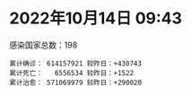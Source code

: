 
# 2022年10月14日 09:43
感染国家总数：198
```
累计确诊： 614157921 较昨日：+430743
累计死亡：   6556534 较昨日：+1522
累计治愈： 571069979 较昨日：+290020
```
<div id="main" style="width:100%;height:800px;margin-bottom:10px;"></div>
<div id="second" style="width:100%;height:1000px;margin-bottom:10px;"></div>
<div id="third" style="width:100%;height:1000px;margin-bottom:10px;"></div>
<div id="last" style="width:100%;height:3000px;"></div>

<script>
import * as echarts from "echarts";
export default {
  mounted () {
    this.chart = echarts.init(document.getElementById("main"), "dark")
    this.secondChart = echarts.init(document.getElementById("second"), "dark")
    this.thirdChart = echarts.init(document.getElementById("third"), "dark")
    this.lastChart = echarts.init(document.getElementById("last"), "dark")
    var option = {
      tooltip: { trigger: "axis", axisPointer: { type: "shadow" } },
      legend: {},
      grid: { left: "3%", right: "4%", bottom: "3%", containLabel: true },
      xAxis: { type: "value" },
      yAxis: {
        type: "category", data: ["意大利","英国","韩国","德国","巴西","法国","印度","美国",]
      },
      series: [
        { name: "新增确诊", type: "bar", stack: "total", label: { show: true }, emphasis: { focus: "series" }, data: [45705,0,23562,114198,4189,64218,1805,52807,] }, 
        { name: "累计确诊", type: "bar", stack: "total", label: { show: true }, emphasis: { focus: "series" }, data: [22990201,23957310,25076239,34517327,34782182,36102545,44623124,98779943,] }, 
        { name: "新增死亡", type: "bar", stack: "total", label: { show: true }, emphasis: { focus: "series" }, data: [66,0,35,165,44,62,0,531,] }, 
        { name: "累计死亡", type: "bar", stack: "total", label: { show: true }, emphasis: { focus: "series" }, data: [177785,208258,28783,151260,687120,155737,528847,1089916,] }, 
        { name: "累计治愈", type: "bar", stack: "total", label: { show: true }, emphasis: { focus: "series" }, data: [22273393,24692,24605548,32809700,33947231,34931982,44065963,95997599,] },]
    }
    this.chart.setOption(option);
    var secondOption = {
      tooltip: { trigger: "axis", axisPointer: { type: "shadow" } },
      legend: {},
      grid: { left: "3%", right: "4%", bottom: "3%", containLabel: true },
      xAxis: { type: "value" },
      yAxis: {
        type: "category", data: ["墨西哥","伊朗","荷兰","阿根廷","澳大利亚","越南","西班牙","土耳其","俄罗斯","日本",]
      },
      series: [
        { name: "新增确诊", type: "bar", stack: "total", label: { show: true }, emphasis: { focus: "series" }, data: [2361,285,0,0,0,1070,0,0,15477,45690,] }, 
        { name: "累计确诊", type: "bar", stack: "total", label: { show: true }, emphasis: { focus: "series" }, data: [7100886,7553454,8465022,9713594,10281387,11490951,13441941,16919638,21264080,21656190,] }, 
        { name: "新增死亡", type: "bar", stack: "total", label: { show: true }, emphasis: { focus: "series" }, data: [21,4,0,0,0,0,0,0,101,78,] }, 
        { name: "累计死亡", type: "bar", stack: "total", label: { show: true }, emphasis: { focus: "series" }, data: [330254,144506,22702,129958,15399,43155,114468,101203,388610,45693,] }, 
        { name: "累计治愈", type: "bar", stack: "total", label: { show: true }, emphasis: { focus: "series" }, data: [6373032,7328557,8378570,9575900,10216900,10597953,13242579,16798621,20531754,20439217,] },]
    }
    this.secondChart.setOption(secondOption);
    var thirdOption = {
      tooltip: { trigger: "axis", axisPointer: { type: "shadow" } },
      legend: {},
      grid: { left: "3%", right: "4%", bottom: "3%", containLabel: true },
      xAxis: { type: "value" },
      yAxis: {
        type: "category", data: ["以色列","泰国","马来西亚","希腊","乌克兰","奥地利","葡萄牙","哥伦比亚","波兰","印度尼西亚",]
      },
      series: [
        { name: "新增确诊", type: "bar", stack: "total", label: { show: true }, emphasis: { focus: "series" }, data: [726,0,2090,0,0,14247,1243,471,1908,1830,] }, 
        { name: "累计确诊", type: "bar", stack: "total", label: { show: true }, emphasis: { focus: "series" }, data: [4671343,4685047,4861226,5026494,5177217,5306372,5508231,6308558,6323108,6452078,] }, 
        { name: "新增死亡", type: "bar", stack: "total", label: { show: true }, emphasis: { focus: "series" }, data: [0,0,3,0,0,15,5,13,24,14,] }, 
        { name: "累计死亡", type: "bar", stack: "total", label: { show: true }, emphasis: { focus: "series" }, data: [11712,32829,36410,33313,109206,20895,25119,141820,117847,158263,] }, 
        { name: "累计治愈", type: "bar", stack: "total", label: { show: true }, emphasis: { focus: "series" }, data: [4654277,4647275,4802012,4933914,5042789,5146953,5427380,6136591,5335940,6276589,] },]
    }
    this.thirdChart.setOption(thirdOption);
    var lastOption = {
      tooltip: { trigger: "axis", axisPointer: { type: "shadow" } },
      legend: {},
      grid: { left: "3%", right: "4%", bottom: "3%", containLabel: true },
      xAxis: { type: "value" },
      yAxis: {
        type: "category", data: ["朝鲜","西撒哈拉","蒙特塞拉特岛","梵蒂冈","红宝石公主号","钻石公主号","圣文森特岛","列支敦士登公国","安圭拉","圣多美和普林西比","特克斯和凯科斯群岛","圣基茨和尼维斯","乍得","塞拉利昂","利比里亚","科摩罗","几内亚比绍","安提瓜和巴布达","尼日尔","厄立特里亚","也门","冈比亚","摩纳哥","中非共和国","吉布提","多米尼克","萨摩亚","赤道几内亚","塔吉克斯坦","南苏丹","尼加拉瓜","格林纳达","直布罗陀","圣马力诺","布基纳法索","东帝汶","刚果（布）","索马里","贝宁","圣卢西亚","马里","海地","莱索托","巴哈马","几内亚","多哥","坦桑尼亚","毛里求斯","阿鲁巴","巴布亚新几内亚","安道尔","塞舌尔","加蓬","布隆迪","叙利亚","不丹","佛得角","毛里塔尼亚","苏丹","马达加斯加","斐济","伯利兹","圭亚那","斯威士兰","新喀里多尼亚","法属波利尼西亚","苏里南","科特迪瓦","马拉维","塞内加尔","刚果（金）","法属圭亚那","巴巴多斯","安哥拉","马耳他","喀麦隆","卢旺达","柬埔寨","波多黎各","牙买加","纳米比亚","乌干达","加纳","特立尼达和多巴哥","马尔代夫","阿富汗","萨尔瓦多","冰岛","吉尔吉斯斯坦","老挝","马提尼克岛","莫桑比克","文莱","乌兹别克斯坦","津巴布韦","尼日利亚","阿尔及利亚","黑山","卢森堡","博茨瓦纳","阿尔巴尼亚","赞比亚","肯尼亚","北马其顿","阿曼","波黑","亚美尼亚","洪都拉斯","卡塔尔","埃塞俄比亚","利比亚","埃及","委内瑞拉","塞浦路斯","摩尔多瓦","爱沙尼亚","巴勒斯坦","缅甸","多米尼加","科威特","斯里兰卡","巴林","巴拉圭","沙特阿拉伯","阿塞拜疆","拉脱维亚","蒙古国","乌拉圭","巴拿马","白俄罗斯","尼泊尔","厄瓜多尔","阿联酋","玻利维亚","古巴","哥斯达黎加","危地马拉","突尼斯","斯洛文尼亚","黎巴嫩","克罗地亚","立陶宛","摩洛哥","保加利亚","芬兰","哈萨克斯坦","挪威","巴基斯坦","爱尔兰","约旦","格鲁吉亚","新西兰","斯洛伐克","新加坡","孟加拉国","匈牙利","塞尔维亚","伊拉克","瑞典","丹麦","罗马尼亚","菲律宾","南非","捷克","瑞士","秘鲁","加拿大","比利时","智利",]
      },
      series: [
        { name: "新增确诊", type: "bar", stack: "total", label: { show: true }, emphasis: { focus: "series" }, data: [0,0,0,0,0,0,0,0,0,0,0,0,0,0,0,8,0,0,0,0,0,0,8,0,0,0,0,0,0,0,0,0,26,23,0,0,0,0,0,0,3,8,0,0,0,11,0,0,0,24,0,0,38,0,2,0,4,57,0,0,4,0,4,0,0,0,0,19,0,11,0,0,0,0,23,0,2,0,0,0,0,0,74,0,0,117,0,0,0,0,0,0,0,11,29,0,0,102,0,0,24,0,10,53,0,48,0,0,651,15,0,0,0,0,0,0,0,346,0,0,3,287,0,191,81,807,51,0,0,0,45,852,340,0,0,0,0,0,2173,0,736,733,24,779,0,0,72,0,0,0,0,0,430,9501,445,0,1651,0,3713,1134,679,2793,470,2222,0,0,0,0,4894,] }, 
        { name: "累计确诊", type: "bar", stack: "total", label: { show: true }, emphasis: { focus: "series" }, data: [1,10,11,29,620,712,2298,3026,3866,6252,6380,6541,7605,7752,7985,8481,8831,9106,9931,10182,11939,12508,14782,14957,15690,15760,15941,17046,17786,17823,18491,19536,20121,21201,21631,23275,24837,27223,27782,29550,32701,33764,34490,37318,37950,39230,39679,40519,42914,45170,46366,47141,48810,50289,57331,62200,62394,63041,63375,66687,68248,68909,71397,73436,74210,76703,81131,87509,88055,88555,92934,94073,102580,103131,114941,121652,132525,137952,151732,151931,169253,169396,170177,183824,185125,200846,201785,205963,206250,216047,222830,230370,231833,244361,257827,265816,270722,281599,294753,326344,332579,333624,338538,343515,398424,399346,444482,456664,460449,493738,507010,515645,545159,590783,591853,604380,620757,627328,645952,660667,670899,684832,717039,818427,822427,942091,983896,987563,988280,994037,1000036,1006922,1032177,1108865,1111242,1127602,1130829,1145930,1211499,1216999,1240232,1260161,1265162,1268814,1312634,1394136,1463324,1573221,1666048,1746997,1780691,1800602,1848667,1988760,2031451,2120543,2385062,2460868,2604866,3124291,3278510,3975884,4022577,4136263,4144447,4149440,4270891,4575519,4664095,] }, 
        { name: "新增死亡", type: "bar", stack: "total", label: { show: true }, emphasis: { focus: "series" }, data: [0,0,0,0,0,0,0,0,0,0,0,0,0,0,0,0,0,0,0,0,0,0,0,0,0,0,0,0,0,0,0,0,0,0,0,0,0,0,0,0,0,0,0,0,0,0,0,0,0,0,0,0,0,0,0,0,0,0,0,0,0,0,0,0,0,0,0,0,0,0,0,0,0,0,0,0,0,0,0,0,0,0,1,0,0,2,0,0,0,0,0,0,0,0,1,0,0,0,0,0,0,0,0,0,0,0,0,0,0,0,0,0,0,0,0,0,0,1,0,0,0,0,0,2,0,4,0,0,0,0,0,4,0,0,0,0,0,0,0,0,5,5,0,2,0,0,0,0,0,0,0,0,5,3,1,0,9,0,164,7,7,40,52,21,0,0,0,0,5,] }, 
        { name: "累计死亡", type: "bar", stack: "total", label: { show: true }, emphasis: { focus: "series" }, data: [1,1,1,0,10,13,12,59,12,77,36,46,193,126,294,161,176,146,312,103,2158,372,63,113,189,74,29,183,125,138,225,237,108,118,387,138,386,1361,163,404,742,857,706,833,455,287,845,1027,227,668,155,169,306,38,3163,21,410,995,4963,1410,878,686,1281,1422,314,649,1385,826,2682,1968,1443,410,560,1917,806,1935,1467,3056,2609,3320,4065,3628,1460,4224,308,7809,4230,213,2991,758,1047,2224,225,1637,5605,3155,6881,2782,1130,2790,3590,4017,5678,9551,4260,16156,8700,10996,682,7572,6437,24613,5818,1187,11870,2713,5404,19468,4384,2564,16768,1521,19595,9376,9931,6023,2179,7501,8505,7118,12018,35904,2346,22237,8530,8974,19844,29254,6847,10688,16999,9355,16278,37773,6149,13692,4153,30620,7922,14122,16900,3013,20496,1639,29389,47680,17117,25356,20407,7165,67110,63403,102246,41332,14203,216830,45394,32746,61355,] }, 
        { name: "累计治愈", type: "bar", stack: "total", label: { show: true }, emphasis: { focus: "series" }, data: [0,9,2,29,0,699,2233,2948,3849,6159,6321,6482,4874,4393,7681,8316,8310,8954,8890,10072,9124,12028,14659,14536,15427,15673,1605,16707,17264,17335,4225,19248,16579,20843,21143,23102,24006,13182,27464,29095,31849,31434,25980,36173,37034,38771,183,38857,42438,43982,46087,46446,48353,50104,54148,61564,61922,61844,57481,65267,66307,68197,70065,71973,73884,33500,49626,86624,84968,86486,83521,11254,101812,101155,113445,118616,131027,134816,129614,99392,164813,100431,168293,176317,163687,179405,179410,75685,196406,7660,0,228146,222140,241486,251825,259043,182348,277930,287707,322955,327357,329544,332812,333647,384669,377037,432811,132498,456543,472012,500528,442182,538812,581194,504142,524990,614914,597898,641157,657113,654015,680911,697361,805095,811998,923061,980685,978972,978903,985592,987396,968175,1011133,1059169,1102640,860711,1111021,983630,1171688,1087587,1218341,1233605,1248754,1220347,1282131,1379442,1458011,1538689,1651982,1731007,1637293,1787362,1822729,1884905,1972386,2036700,2331932,2435048,2557183,3103673,3199092,3887188,3912506,4070104,4040945,3927597,4168111,4473855,4589195,] },]
    }
    this.lastChart.setOption(lastOption);
  }
};
</script>

|国家|新增确诊|累计确诊|新增死亡|累计死亡|累计治愈|
|:--:|---:|---:|---:|---:|---:|
|美国|52807|98779943|531|1089916|95997599|
|印度|1805|44623124|0|528847|44065963|
|法国|64218|36102545|62|155737|34931982|
|巴西|4189|34782182|44|687120|33947231|
|德国|114198|34517327|165|151260|32809700|
|韩国|23562|25076239|35|28783|24605548|
|英国|0|23957310|0|208258|24692|
|意大利|45705|22990201|66|177785|22273393|
|日本|45690|21656190|78|45693|20439217|
|俄罗斯|15477|21264080|101|388610|20531754|
|土耳其|0|16919638|0|101203|16798621|
|西班牙|0|13441941|0|114468|13242579|
|越南|1070|11490951|0|43155|10597953|
|澳大利亚|0|10281387|0|15399|10216900|
|阿根廷|0|9713594|0|129958|9575900|
|荷兰|0|8465022|0|22702|8378570|
|伊朗|285|7553454|4|144506|7328557|
|墨西哥|2361|7100886|21|330254|6373032|
|印度尼西亚|1830|6452078|14|158263|6276589|
|波兰|1908|6323108|24|117847|5335940|
|哥伦比亚|471|6308558|13|141820|6136591|
|葡萄牙|1243|5508231|5|25119|5427380|
|奥地利|14247|5306372|15|20895|5146953|
|乌克兰|0|5177217|0|109206|5042789|
|希腊|0|5026494|0|33313|4933914|
|马来西亚|2090|4861226|3|36410|4802012|
|泰国|0|4685047|0|32829|4647275|
|以色列|726|4671343|0|11712|4654277|
|智利|4894|4664095|5|61355|4589195|
|比利时|0|4575519|0|32746|4473855|
|加拿大|0|4270891|0|45394|4168111|
|秘鲁|0|4149440|0|216830|3927597|
|瑞士|0|4144447|0|14203|4040945|
|捷克|2222|4136263|21|41332|4070104|
|南非|470|4022577|52|102246|3912506|
|菲律宾|2793|3975884|40|63403|3887188|
|罗马尼亚|679|3278510|7|67110|3199092|
|丹麦|1134|3124291|7|7165|3103673|
|瑞典|3713|2604866|164|20407|2557183|
|伊拉克|0|2460868|0|25356|2435048|
|塞尔维亚|1651|2385062|9|17117|2331932|
|匈牙利|0|2120543|0|47680|2036700|
|孟加拉国|445|2031451|1|29389|1972386|
|新加坡|9501|1988760|3|1639|1884905|
|斯洛伐克|430|1848667|5|20496|1822729|
|新西兰|0|1800602|0|3013|1787362|
|格鲁吉亚|0|1780691|0|16900|1637293|
|约旦|0|1746997|0|14122|1731007|
|爱尔兰|0|1666048|0|7922|1651982|
|巴基斯坦|0|1573221|0|30620|1538689|
|挪威|72|1463324|0|4153|1458011|
|哈萨克斯坦|0|1394136|0|13692|1379442|
|芬兰|0|1312634|0|6149|1282131|
|保加利亚|779|1268814|2|37773|1220347|
|摩洛哥|24|1265162|0|16278|1248754|
|立陶宛|733|1260161|5|9355|1233605|
|克罗地亚|736|1240232|5|16999|1218341|
|黎巴嫩|0|1216999|0|10688|1087587|
|斯洛文尼亚|2173|1211499|0|6847|1171688|
|突尼斯|0|1145930|0|29254|983630|
|危地马拉|0|1130829|0|19844|1111021|
|哥斯达黎加|0|1127602|0|8974|860711|
|古巴|0|1111242|0|8530|1102640|
|玻利维亚|0|1108865|0|22237|1059169|
|阿联酋|340|1032177|0|2346|1011133|
|厄瓜多尔|852|1006922|4|35904|968175|
|尼泊尔|45|1000036|0|12018|987396|
|白俄罗斯|0|994037|0|7118|985592|
|巴拿马|0|988280|0|8505|978903|
|乌拉圭|0|987563|0|7501|978972|
|蒙古国|51|983896|0|2179|980685|
|拉脱维亚|807|942091|4|6023|923061|
|阿塞拜疆|81|822427|0|9931|811998|
|沙特阿拉伯|191|818427|2|9376|805095|
|巴拉圭|0|717039|0|19595|697361|
|巴林|287|684832|0|1521|680911|
|斯里兰卡|3|670899|0|16768|654015|
|科威特|0|660667|0|2564|657113|
|多米尼加|0|645952|0|4384|641157|
|缅甸|346|627328|1|19468|597898|
|巴勒斯坦|0|620757|0|5404|614914|
|爱沙尼亚|0|604380|0|2713|524990|
|摩尔多瓦|0|591853|0|11870|504142|
|塞浦路斯|0|590783|0|1187|581194|
|委内瑞拉|0|545159|0|5818|538812|
|埃及|0|515645|0|24613|442182|
|利比亚|0|507010|0|6437|500528|
|埃塞俄比亚|15|493738|0|7572|472012|
|卡塔尔|651|460449|0|682|456543|
|洪都拉斯|0|456664|0|10996|132498|
|亚美尼亚|0|444482|0|8700|432811|
|波黑|48|399346|0|16156|377037|
|阿曼|0|398424|0|4260|384669|
|北马其顿|53|343515|0|9551|333647|
|肯尼亚|10|338538|0|5678|332812|
|赞比亚|0|333624|0|4017|329544|
|阿尔巴尼亚|24|332579|0|3590|327357|
|博茨瓦纳|0|326344|0|2790|322955|
|卢森堡|0|294753|0|1130|287707|
|黑山|102|281599|0|2782|277930|
|阿尔及利亚|0|270722|0|6881|182348|
|尼日利亚|0|265816|0|3155|259043|
|津巴布韦|29|257827|1|5605|251825|
|乌兹别克斯坦|11|244361|0|1637|241486|
|文莱|0|231833|0|225|222140|
|莫桑比克|0|230370|0|2224|228146|
|马提尼克岛|0|222830|0|1047|0|
|老挝|0|216047|0|758|7660|
|吉尔吉斯斯坦|0|206250|0|2991|196406|
|冰岛|0|205963|0|213|75685|
|萨尔瓦多|0|201785|0|4230|179410|
|阿富汗|117|200846|2|7809|179405|
|马尔代夫|0|185125|0|308|163687|
|特立尼达和多巴哥|0|183824|0|4224|176317|
|加纳|74|170177|1|1460|168293|
|乌干达|0|169396|0|3628|100431|
|纳米比亚|0|169253|0|4065|164813|
|牙买加|0|151931|0|3320|99392|
|波多黎各|0|151732|0|2609|129614|
|柬埔寨|0|137952|0|3056|134816|
|卢旺达|2|132525|0|1467|131027|
|喀麦隆|0|121652|0|1935|118616|
|马耳他|23|114941|0|806|113445|
|安哥拉|0|103131|0|1917|101155|
|巴巴多斯|0|102580|0|560|101812|
|法属圭亚那|0|94073|0|410|11254|
|刚果（金）|0|92934|0|1443|83521|
|塞内加尔|11|88555|0|1968|86486|
|马拉维|0|88055|0|2682|84968|
|科特迪瓦|19|87509|0|826|86624|
|苏里南|0|81131|0|1385|49626|
|法属波利尼西亚|0|76703|0|649|33500|
|新喀里多尼亚|0|74210|0|314|73884|
|斯威士兰|0|73436|0|1422|71973|
|圭亚那|4|71397|0|1281|70065|
|伯利兹|0|68909|0|686|68197|
|斐济|4|68248|0|878|66307|
|马达加斯加|0|66687|0|1410|65267|
|苏丹|0|63375|0|4963|57481|
|毛里塔尼亚|57|63041|0|995|61844|
|佛得角|4|62394|0|410|61922|
|不丹|0|62200|0|21|61564|
|叙利亚|2|57331|0|3163|54148|
|布隆迪|0|50289|0|38|50104|
|加蓬|38|48810|0|306|48353|
|塞舌尔|0|47141|0|169|46446|
|安道尔|0|46366|0|155|46087|
|巴布亚新几内亚|24|45170|0|668|43982|
|阿鲁巴|0|42914|0|227|42438|
|毛里求斯|0|40519|0|1027|38857|
|坦桑尼亚|0|39679|0|845|183|
|多哥|11|39230|0|287|38771|
|几内亚|0|37950|0|455|37034|
|巴哈马|0|37318|0|833|36173|
|莱索托|0|34490|0|706|25980|
|海地|8|33764|0|857|31434|
|马里|3|32701|0|742|31849|
|圣卢西亚|0|29550|0|404|29095|
|贝宁|0|27782|0|163|27464|
|索马里|0|27223|0|1361|13182|
|刚果（布）|0|24837|0|386|24006|
|东帝汶|0|23275|0|138|23102|
|布基纳法索|0|21631|0|387|21143|
|圣马力诺|23|21201|0|118|20843|
|直布罗陀|26|20121|0|108|16579|
|格林纳达|0|19536|0|237|19248|
|尼加拉瓜|0|18491|0|225|4225|
|南苏丹|0|17823|0|138|17335|
|塔吉克斯坦|0|17786|0|125|17264|
|赤道几内亚|0|17046|0|183|16707|
|萨摩亚|0|15941|0|29|1605|
|多米尼克|0|15760|0|74|15673|
|吉布提|0|15690|0|189|15427|
|中非共和国|0|14957|0|113|14536|
|摩纳哥|8|14782|0|63|14659|
|冈比亚|0|12508|0|372|12028|
|也门|0|11939|0|2158|9124|
|厄立特里亚|0|10182|0|103|10072|
|尼日尔|0|9931|0|312|8890|
|安提瓜和巴布达|0|9106|0|146|8954|
|几内亚比绍|0|8831|0|176|8310|
|科摩罗|8|8481|0|161|8316|
|利比里亚|0|7985|0|294|7681|
|塞拉利昂|0|7752|0|126|4393|
|乍得|0|7605|0|193|4874|
|圣基茨和尼维斯|0|6541|0|46|6482|
|特克斯和凯科斯群岛|0|6380|0|36|6321|
|圣多美和普林西比|0|6252|0|77|6159|
|安圭拉|0|3866|0|12|3849|
|列支敦士登公国|0|3026|0|59|2948|
|圣文森特岛|0|2298|0|12|2233|
|钻石公主号|0|712|0|13|699|
|红宝石公主号|0|620|0|10|0|
|梵蒂冈|0|29|0|0|29|
|蒙特塞拉特岛|0|11|0|1|2|
|西撒哈拉|0|10|0|1|9|
|朝鲜|0|1|0|1|0|

